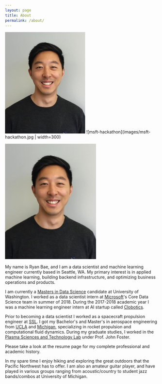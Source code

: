 ```yaml
---
layout: page
title: About
permalink: /about/
---
```

![headshot](images/headshot.png)
![msft-hackathon](images/msft-hackathon.jpg | width=300)

<img src="images/headshot.png" width="300">

My name is Ryan Bae, and I am a data scientist and machine learning engineer currently based in Seattle, WA. My primary interest is in applied machine learning, building backend infrastructure, and optimizing business operations and products.

I am currently a [Masters in Data Science](https://www.datasciencemasters.uw.edu/) candidate at University of Washington. I worked as a data scientist intern at [Microsoft](https://www.microsoft.com/en-us/)'s Core Data Science team in summer of 2018. During the 2017-2018 academic year I was a machine learning engineer intern at AI startup called [Clobotics](https://www.clobotics.com/).

Prior to becoming a data scientist I worked as a spacecraft propulsion engineer at [SSL](http://sslmda.com/). I got my Bachelor's and Master's in aerospace engineering from [UCLA](https://www.mae.ucla.edu/) and [Michigan](https://aero.engin.umich.edu/academics/graduate/mse/), specializing in rocket propulsion and computational fluid dynamics. During my graduate studies, I worked in the [Plasma Sciences and Technology Lab](https://pstlab.engin.umich.edu/) under Prof. John Foster.

Please take a look at the resume page for my complete professional and academic history.

In my spare time I enjoy hiking and exploring the great outdoors that the Pacific Northwest has to offer. I am also an amateur guitar player, and have played in various groups ranging from acoustic/country to student jazz bands/combos at University of Michigan.
